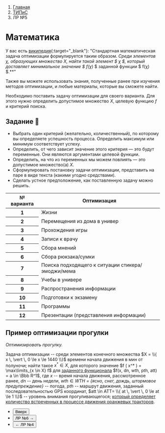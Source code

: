 <ol class="breadcrumb">
  <li class="breadcrumb-item"><a href="{{ site.baseurl }}">Главная</a></li>
  <li class="breadcrumb-item"><a href="{{ site.baseurl }}/TIPiS/index.html">ТИПиС</a></li>
  <li class="breadcrumb-item active">ЛР №5</li>
</ol>

<nav>
  <ul></ul>
</nav>

# Математика

У вас есть [википедия](https://ru.wikipedia.org/wiki/%D0%9E%D0%BF%D1%82%D0%B8%D0%BC%D0%B8%D0%B7%D0%B0%D1%86%D0%B8%D1%8F_(%D0%BC%D0%B0%D1%82%D0%B5%D0%BC%D0%B0%D1%82%D0%B8%D0%BA%D0%B0)){:target="_blank"}:
"Стандартная математическая задача оптимизации формулируется таким образом. **Среди элементов $χ$, образующих множество $Χ$, найти такой элемент $ χ* $, который доставляет минимальное значение $ f(χ*) $ заданной функции $ f(χ) $.**"

Также вы можете использовать знания, полученные ранее при изучения методов оптимизации, и любые материалы, которые вы сможете найти.

Необходимо поставить задачу оптимизации для своего варианта.
Для этого нужно определить допустимое множество $X$, целевую функцию $f$ и критерий поиска.

## Задание 🐾

* Выбрать один критерий (желательно, количественный), по которому вы определяете успешность процесса. Определить максимум или минимум соответствует успеху.
* Определить, от чего зависит значение этого критерия — это будут переменные. Они являются аргументами целевой функции.
* Определить, на что из переменных мы можем повлиять — это допустимое множество(а) $X.$
* Сформулировать постановку задачи оптимизации, представить на паре в виде текста (какими угодно средствами).
* Сделать устное предположение, как поставленную задачу можно решить.

<div class="table-responsive">
<table class="table table-hover border-primary table-bordered">
  <thead>
    <tr class="table-dark">
      <th scope="col">№ варианта</th>
      <th scope="col">Оптимизация</th>
    </tr>
  </thead>
  <tbody>
    <tr>
      <th scope="row">1</th>
      <td>Жизни</td>
    </tr>
    <tr>
      <th scope="row">2</th>
      <td>Перемещения из дома в универ</td>
    </tr>
    <tr>
      <th scope="row">3</th>
      <td>Прохождения игры</td>
    </tr>
    <tr>
      <th scope="row">4</th>
      <td>Записи к врачу</td>
    </tr>
    <tr>
      <th scope="row">5</th>
      <td>Сбора мнений</td>
    </tr>
    <tr>
      <th scope="row">6</th>
      <td>Сбора рюкзака/сумки</td>
    </tr>
    <tr>
      <th scope="row">7</th>
      <td>Поиска подходящего к ситуации стикера/эмоджи/мема</td>
    </tr>
    <tr>
      <th scope="row">8</th>
      <td>Учебы в универе</td>
    </tr>
    <tr>
      <th scope="row">9</th>
      <td>Распространения информации</td>
    </tr>
    <tr>
      <th scope="row">10</th>
      <td>Подготовки к экзамену</td>
    </tr>
    <tr>
      <th scope="row">11</th>
      <td>Программы</td>
    </tr>
    <tr>
      <th scope="row">12</th>
      <td>Презентации (представления информации)</td>
    </tr>
   </tbody>
</table>
</div>


## Пример оптимизации прогулки

*Оптимизировать прогулку.*

Задача оптимизации -- среди элементов конечного множества $X = \\{ x \, \vert \, 0 \le x \le 1440 \\}$ времени начала движения в мин от полуночи; найти такое $x^* \in X$, для которого значение $f ( x^* ) = \max\limits_{x \in X} f$ для <ins>заданного функционала</ins> $f(x, dn, wth, pth, att) = a \in \Bbb R^1$, где $x$ -- время начала движения, рассмотренное ранее, $dn$ -- день недели, $wth \in WTH$ *= {ясно, снег, дождь, штормовое предупреждение}* -- погода, $pth$ -- маршрут движения, заданный последовательностью GPS координат, $att \in ATT= \\{ at \, \vert \, 0 \le at \le 1 \\}$ -- уровень внимания прогуливающегося; <ins>который определяет количество встреченных в процессе движения оранжевых тракторов</ins>.

<div class="row">
  <div class="col-lg-12">
   <ul class="list-unstyled">
     <li class="float-end">
       <button type="button" class="btn btn-outline-primary" onclick="window.location.href='#математика';">Вверх</button>
     </li>
     <li  class="float-end">
       <button type="button" class="btn btn-primary" onclick="window.location.href='{{ site.baseurl }}/TIPiS/labs/lab6.html';">ЛР №6 →</button>
     </li>
     <li>
       <button type="button" class="btn btn-primary" onclick="window.location.href='{{ site.baseurl }}/TIPiS/labs/lab4.html';">← ЛР №4</button>
     </li>
   </ul>
  </div>
</div>
